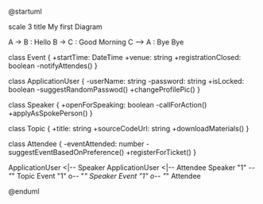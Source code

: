 @startuml

scale 3
title My first Diagram

A -> B : Hello
B -> C : Good Morning
C --> A : Bye Bye

class Event {
    +startTime: DateTime
    +venue: string
    +registrationClosed: boolean
    -notifyAttendes()
}

class ApplicationUser {
    -userName: string
    -password: string
    +isLocked: boolean
    -suggestRandomPasswod()
    +changeProfilePic()
}

class Speaker {
    +openForSpeaking: boolean
    -callForAction()
    +applyAsSpokePerson()
}

class Topic {
    +title: string
    +sourceCodeUrl: string
    +downloadMaterials()
}

class Attendee {
    -eventAttended: number
    -suggestEventBasedOnPreference()
    +registerForTicket()
}

ApplicationUser <|-- Speaker
ApplicationUser <|-- Attendee
Speaker "1" *-- "*" Topic
Event "1" o-- "*" Speaker
Event "1" o-- "*" Attendee


@enduml
